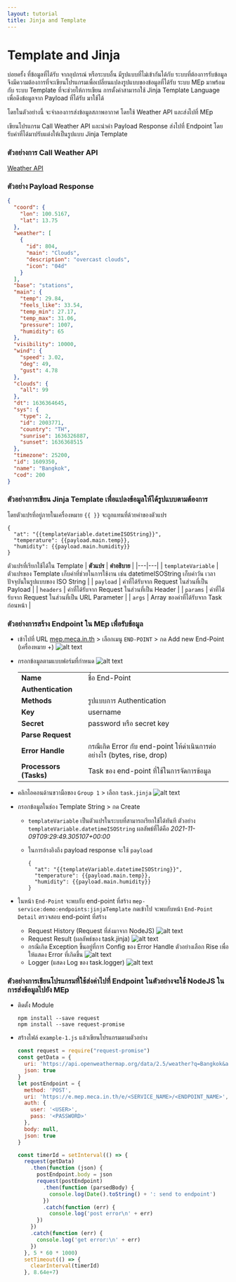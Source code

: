 ```yaml
---
layout: tutorial
title: Jinja and Template
---
```


# Template and Jinja
บ่อยครั้ง ที่ข้อมูลที่ได้รับ จากอุปกรณ์ หรือระบบอื่น มีรูปแบบที่ไม่เข้ากันได้กับ ระบบที่ต้องการรับข้อมูล จึงมีความต้องการที่จะเขียนโปรแกรมเพื่อเปลี่ยนแปลงรูปแบบของข้อมูลที่ได้รับ ระบบ MEp มาพร้อมกับ ระบบ Template ที่จะช่วยให้การเขียน การตั้งค่าสามารถใช้ Jinja Template Language เพื่อดึงข้อมูลจาก Payload ที่ได้รับ มาใช้ได้

โดยในตัวอย่างนี้ จะจำลองการส่งข้อมูลสภาพอากาศ โดยใช้ Weather API และส่งไปที่ MEp

เขียนโปรแกรม Call Weather API และนำค่า Payload Response ส่งไปที่ Endpoint โดยรับค่าที่ได้มาปรับแต่งให้เป็นรูปแบบ Jinja Template

### ตัวอย่างการ Call Weather API
[Weather API](https://api.openweathermap.org/data/2.5/weather?q=Bangkok&appid=f47eeabecaa43594079886ab0fcd1508&units=metric)

### ตัวอย่าง Payload Response
```json
{
  "coord": {
    "lon": 100.5167,
    "lat": 13.75
  },
  "weather": [
    {
      "id": 804,
      "main": "Clouds",
      "description": "overcast clouds",
      "icon": "04d"
    }
  ],
  "base": "stations",
  "main": {
    "temp": 29.84,
    "feels_like": 33.54,
    "temp_min": 27.17,
    "temp_max": 31.06,
    "pressure": 1007,
    "humidity": 65
  },
  "visibility": 10000,
  "wind": {
    "speed": 3.02,
    "deg": 49,
    "gust": 4.78
  },
  "clouds": {
    "all": 99
  },
  "dt": 1636364645,
  "sys": {
    "type": 2,
    "id": 2003771,
    "country": "TH",
    "sunrise": 1636326887,
    "sunset": 1636368515
  },
  "timezone": 25200,
  "id": 1609350,
  "name": "Bangkok",
  "cod": 200
}
```

### ตัวอย่างการเขียน Jinja Template เพื่อแปลงข้อมูลให้ได้รูปแบบตามต้องการ 

โดยตัวแปรที่อยู่ภายในเครื่องหมาย `{{ }}` จะถูกแทนที่ด้วยค่าของตัวแปร

```jinja
{
  "at": "{{templateVariable.datetimeISOString}}",
  "temperature": {{payload.main.temp}},
  "humidity": {{payload.main.humidity}}
}
```

ตัวแปรที่เรียกใช้ได้ใน Template
  | __ตัวแปร__  | __คำอธิบาย__   |
  |---|---|
  | `templateVariable` |  ตัวแปรของ Template เก็บค่าที่ช่วยในการใช้งาน เช่น datetimeISOString เก็บค่าวัน เวลาปัจจุบันในรูปแบบของ ISO String  |
  | `payload` |  ค่าที่ได้รับจาก Request ในส่วนที่เป็น Payload  |
  | `headers` |  ค่าที่ได้รับจาก Request ในส่วนที่เป็น Header  |
  | `params` |  ค่าที่ได้รับจาก Request ในส่วนที่เป็น URL Parameter  |
  | `args` |  Array ของค่าที่ได้รับจาก Task ก่อนหน้า  |


### ตัวอย่างการสร้าง Endpoint ใน MEp เพื่อรับข้อมูล

* เข้าไปที่ URL [mep.meca.in.th](https://mep.meca.in.th/) > เลือกเมนู `END-POINT` > กด Add new End-Point (เครื่องหมาย +)
![alt text](./images/jinjaTemplate/1.png 'Add new End-Point')

* กรอกข้อมูลตามแบบฟอร์มที่กำหนด
![alt text](./images/jinjaTemplate/2.png 'End-Point Form')

  |   |   |
  |---|---|
  |__Name__|  ชื่อ End-Point  |
  | __Authentication__ ||
  |__Methods__| รูปแบบการ Authentication|
  |__Key__| username|
  |__Secret__| password หรือ secret key|
  | __Parse Request__ ||
  | __Error Handle__ |  กรณีเกิด Error กับ end-point ให้ดำเนินการต่ออย่างไร (bytes, rise, drop)|
  |__Processors (Tasks)__| Task ของ end-point ที่ใช้ในการจัดการข้อมูล|

* คลิกไอคอนด้านขวามือของ `Group 1` > เลือก `task.jinja`
![alt text](./images/jinjaTemplate/4.png 'End-Point Form')

* กรอกข้อมูลในช่อง Template String > กด Create
  * `templateVariable` เป็นตัวแปรในระบบที่สามารถเรียกใช้ได้ทันที ตัวอย่าง `templateVariable.datetimeISOString` ผลลัพธ์ที่ได้คือ _2021-11-09T09:29:49.305107+00:00_
  * ในการอ้างอิงถึง payload response จะใช้ `payload`

    ```jinja
    {
      "at": "{{templateVariable.datetimeISOString}}",
      "temperature": {{payload.main.temp}},
      "humidity": {{payload.main.humidity}}
    }
    ```

* ในหน้า `End-Point` จะพบกับ end-point ที่สร้าง `mep-service:demo:endpoints:jinjaTemplate` กดเข้าไป จะพบกับหน้า `End-Point Detail` ตรวจสอบ end-point ที่สร้าง
  * Request History (Request ที่ส่งมาจาก NodeJS)
  ![alt text](./images/jinjaTemplate/5.png 'Request History')
  * Request Result (ผลลัพธ์ของ task.jinja)
  ![alt text](./images/jinjaTemplate/6.png 'Request Result')
  * กรณีเกิด Exception ขึ้นอยู่ที่การ Config ของ Error Handle ตัวอย่างเลือก Rise เพื่อให้แสดง Error ที่เกิดขึ้น
  ![alt text](./images/jinjaTemplate/7.png 'Exception')
  * Logger (แสดง Log ของ task.logger)
  ![alt text](./images/jinjaTemplate/8.png 'Logger')
  
  
### ตัวอย่างการเขียนโปรแกรมที่ใช้ส่งค่าไปที่ Endpoint ในตัวอย่างจะใช้ NodeJS ในการส่งข้อมูลไปยัง MEp

* ติดตั้ง Module

  ```
  npm install --save request
  npm install --save request-promise
  ```

* สร้างไฟล์ `example-1.js` แล้วเขียนโปรแกรมตามตัวอย่าง

  ```javascript
  const request = require("request-promise")
  const getData = {
    uri: 'https://api.openweathermap.org/data/2.5/weather?q=Bangkok&appid=f47eeabecaa43594079886ab0fcd1508&units=metric',
    json: true
  }
  let postEndpoint = {
    method: 'POST',
    uri: 'https://e.mep.meca.in.th/e/<SERVICE_NAME>/<ENDPOINT_NAME>',
    auth: {
      user: '<USER>',
      pass: '<PASSWORD>'
    },
    body: null,
    json: true
  }

  const timerId = setInterval(() => {
    request(getData)
      .then(function (json) {
        postEndpoint.body = json
        request(postEndpoint)
          .then(function (parsedBody) {
            console.log(Date().toString() + ': send to endpoint')
          })
          .catch(function (err) {
            console.log('post error\n' + err)
        })
      })
      .catch(function (err) {
        console.log('get error:\n' + err)
      })
    }, 5 * 60 * 1000)
    setTimeout(() => {
      clearInterval(timerId)
    }, 8.64e+7)
  ```
